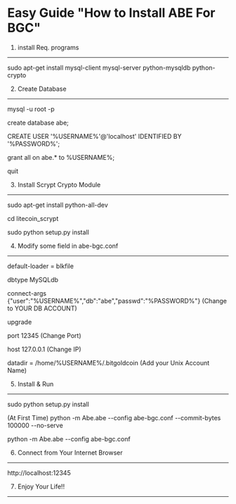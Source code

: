 
Easy Guide "How to Install ABE For BGC"
============================================

1. install Req. programs
---------------------------

sudo apt-get install mysql-client mysql-server python-mysqldb python-crypto


2. Create Database 
------------------

mysql -u root -p

create database abe;

CREATE USER '%USERNAME%'@'localhost' IDENTIFIED BY '%PASSWORD%';

grant all on abe.* to %USERNAME%;

quit

3. Install Scrypt Crypto Module
------------------------------------

sudo apt-get install python-all-dev

cd litecoin_scrypt

sudo python setup.py install

4. Modify some field in abe-bgc.conf
-------------------------------------

default-loader = blkfile

dbtype MySQLdb

connect-args {"user":"%USERNAME%","db":"abe","passwd":"%PASSWORD%"}
(Change to YOUR DB ACCOUNT)

upgrade

port 12345
(Change Port)

host 127.0.0.1 
(Change IP)

datadir = /home/%USERNAME%/.bitgoldcoin 
(Add your Unix Account Name)

5. Install & Run 
------------------

sudo python setup.py install

(At First Time)
python -m Abe.abe --config abe-bgc.conf --commit-bytes 100000 --no-serve 

python -m Abe.abe --config abe-bgc.conf


6. Connect from Your Internet Browser
-----------------------------------------

http://localhost:12345


7. Enjoy Your Life!!
----------------------
